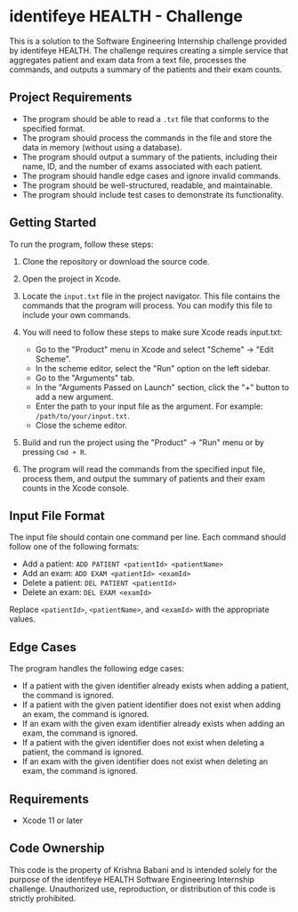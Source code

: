 # identifeye HEALTH - Challenge

This is a solution to the Software Engineering Internship challenge provided by identifeye HEALTH. The challenge requires creating a simple service that aggregates patient and exam data from a text file, processes the commands, and outputs a summary of the patients and their exam counts.

## Project Requirements

- The program should be able to read a `.txt` file that conforms to the specified format.
- The program should process the commands in the file and store the data in memory (without using a database).
- The program should output a summary of the patients, including their name, ID, and the number of exams associated with each patient.
- The program should handle edge cases and ignore invalid commands.
- The program should be well-structured, readable, and maintainable.
- The program should include test cases to demonstrate its functionality.

## Getting Started

To run the program, follow these steps:

1. Clone the repository or download the source code.

2. Open the project in Xcode.

3. Locate the `input.txt` file in the project navigator. This file contains the commands that the program will process. You can modify this file to include your own commands.

4. You will need to follow these steps to make sure Xcode reads input.txt:
   - Go to the "Product" menu in Xcode and select "Scheme" -> "Edit Scheme".
   - In the scheme editor, select the "Run" option on the left sidebar.
   - Go to the "Arguments" tab.
   - In the "Arguments Passed on Launch" section, click the "+" button to add a new argument.
   - Enter the path to your input file as the argument. For example: `/path/to/your/input.txt`.
   - Close the scheme editor.

5. Build and run the project using the "Product" -> "Run" menu or by pressing `Cmd + R`.

6. The program will read the commands from the specified input file, process them, and output the summary of patients and their exam counts in the Xcode console.

## Input File Format

The input file should contain one command per line. Each command should follow one of the following formats:

- Add a patient: `ADD PATIENT <patientId> <patientName>`
- Add an exam: `ADD EXAM <patientId> <examId>`
- Delete a patient: `DEL PATIENT <patientId>`
- Delete an exam: `DEL EXAM <examId>`

Replace `<patientId>`, `<patientName>`, and `<examId>` with the appropriate values.

## Edge Cases

The program handles the following edge cases:

- If a patient with the given identifier already exists when adding a patient, the command is ignored.
- If a patient with the given patient identifier does not exist when adding an exam, the command is ignored.
- If an exam with the given exam identifier already exists when adding an exam, the command is ignored.
- If a patient with the given identifier does not exist when deleting a patient, the command is ignored.
- If an exam with the given identifier does not exist when deleting an exam, the command is ignored.

## Requirements

- Xcode 11 or later

## Code Ownership

This code is the property of Krishna Babani and is intended solely for the purpose of the identifeye HEALTH Software Engineering Internship challenge. Unauthorized use, reproduction, or distribution of this code is strictly prohibited.
